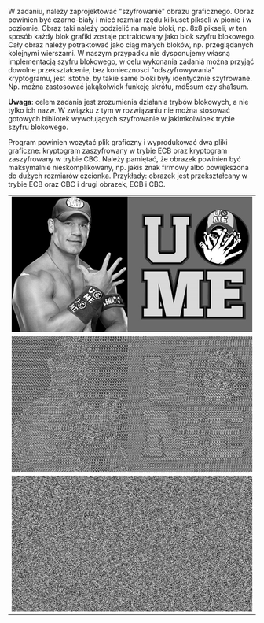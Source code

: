 W zadaniu, należy zaprojektować "szyfrowanie" obrazu graficznego. Obraz powinien być czarno-biały i mieć rozmiar rzędu kilkuset pikseli w pionie i w poziomie. Obraz taki należy podzielić na małe bloki, np. 8x8 pikseli, w ten sposób każdy blok grafiki zostaje potraktowany jako blok szyfru blokowego. Cały obraz należy potraktować jako ciąg małych bloków, np. przeglądanych kolejnymi wierszami. W naszym przypadku nie dysponujemy własną implementacją szyfru blokowego, w celu wykonania zadania można przyjąć dowolne przekształcenie, bez koniecznosci "odszyfrowywania" kryptogramu, jest istotne, by takie same bloki były identycznie szyfrowane. Np. można zastosować jakąkolwiek funkcję skrótu, md5sum czy sha1sum.

**Uwaga**: celem zadania jest zrozumienia działania trybów blokowych, a nie tylko ich nazw. W związku z tym w rozwiązaniu nie można stosować gotowych bibliotek wywołujących szyfrowanie w jakimkolwioek trybie szyfru blokowego.

Program powinien wczytać plik graficzny i wyprodukować dwa pliki graficzne: kryptogram zaszyfrowany w trybie ECB oraz kryptogram zaszyfrowany w trybie CBC. Należy pamiętać, że obrazek powinien być maksymalnie nieskomplikowany, np. jakiś znak firmowy albo powiększona do dużych rozmiarów czcionka. Przykłady: obrazek jest przekształcany w trybie ECB oraz CBC i drugi obrazek, ECB i CBC.

<table>
    <tr>
        <td><img src="./images/plain.bmp" alt="Can't find photo" width=100%></td>
    </tr>
  <tr>
    <td><img src="./images/ecb_crypto.bmp" alt="Can't find photo" width=100%></td>
  </tr>
    <tr>
    <td><img src="./images/cbc_crypto.bmp" alt="Can't find photo" width=100%></td>
  </tr>
</table>
